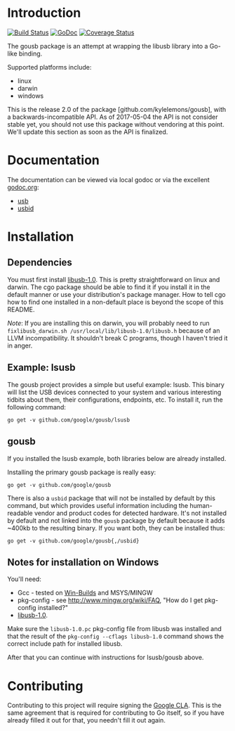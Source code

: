 Introduction
============

[![Build Status][ciimg]][ci]
[![GoDoc][docimg]][doc]
[![Coverage Status][coverimg]][cover]

The gousb package is an attempt at wrapping the libusb library into a Go-like binding.

Supported platforms include:

- linux
- darwin
- windows

This is the release 2.0 of the package [github.com/kylelemons/gousb], with a backwards-incompatible API.
As of 2017-05-04 the API is not consider stable yet, you should not use this package without vendoring at this point.
We'll update this section as soon as the API is finalized.

[coverimg]: https://coveralls.io/repos/github/google/gousb/badge.svg
[cover]:    https://coveralls.io/github/google/gousb
[ciimg]:    https://travis-ci.org/google/gousb.svg
[ci]:       https://travis-ci.org/google/gousb
[docimg]:   https://godoc.org/github.com/google/gousb?status.svg
[doc]:      https://godoc.org/github.com/google/gousb

Documentation
=============
The documentation can be viewed via local godoc or via the excellent [godoc.org](http://godoc.org/):

- [usb](http://godoc.org/github.com/google/gousb)
- [usbid](http://godoc.org/pkg/github.com/google/gousb/usbid)

Installation
============

Dependencies
------------
You must first install [libusb-1.0](http://libusb.org/wiki/libusb-1.0).  This is pretty straightforward on linux and darwin.  The cgo package should be able to find it if you install it in the default manner or use your distribution's package manager.  How to tell cgo how to find one installed in a non-default place is beyond the scope of this README.

*Note*: If you are installing this on darwin, you will probably need to run `fixlibusb_darwin.sh /usr/local/lib/libusb-1.0/libusb.h` because of an LLVM incompatibility.  It shouldn't break C programs, though I haven't tried it in anger.

Example: lsusb
--------------
The gousb project provides a simple but useful example: lsusb.  This binary will list the USB devices connected to your system and various interesting tidbits about them, their configurations, endpoints, etc.  To install it, run the following command:

    go get -v github.com/google/gousb/lsusb

gousb
-----
If you installed the lsusb example, both libraries below are already installed.

Installing the primary gousb package is really easy:

    go get -v github.com/google/gousb

There is also a `usbid` package that will not be installed by default by this command, but which provides useful information including the human-readable vendor and product codes for detected hardware.  It's not installed by default and not linked into the `gousb` package by default because it adds ~400kb to the resulting binary.  If you want both, they can be installed thus:

    go get -v github.com/google/gousb{,/usbid}

Notes for installation on Windows
---------------------------------

You'll need:

- Gcc - tested on [Win-Builds](http://win-builds.org/) and MSYS/MINGW
- pkg-config - see http://www.mingw.org/wiki/FAQ, "How do I get pkg-config installed?"
- [libusb-1.0](http://sourceforge.net/projects/libusb/files/libusb-1.0/).

Make sure the `libusb-1.0.pc` pkg-config file from libusb was installed
and that the result of the `pkg-config --cflags libusb-1.0` command shows the
correct include path for installed libusb.

After that you can continue with instructions for lsusb/gousb above.

Contributing
============
Contributing to this project will require signing the [Google CLA][cla].
This is the same agreement that is required for contributing to Go itself, so if you have
already filled it out for that, you needn't fill it out again.

[cla]: https://cla.developers.google.com/

